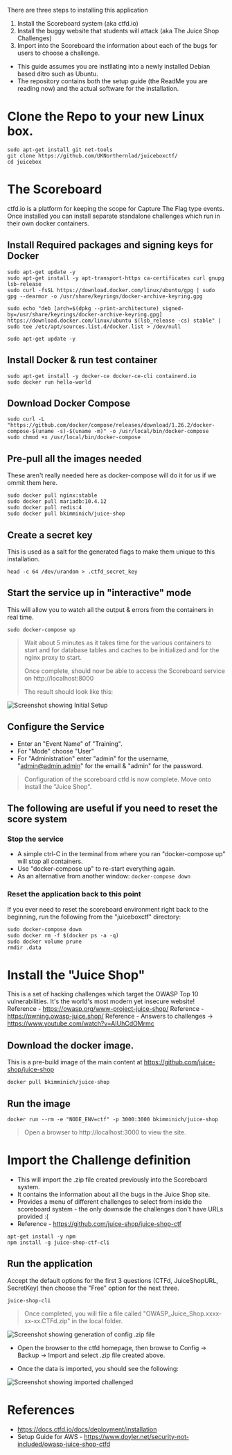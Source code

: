 There are three steps to installing this application
1. Install the Scoreboard system (aka ctfd.io)
1. Install the buggy website that students will attack (aka The Juice Shop Challenges)
1. Import into the Scoreboard the information about each of the bugs for users to choose a challenge.

* This guide assumes you are instllating into a newly installed Debian based ditro such as Ubuntu.
* The repository contains both the setup guide (the ReadMe you are reading now) and the actual software for the installation. 

# Clone the Repo to your new Linux box.
```
sudo apt-get install git net-tools
git clone https://github.com/UKNorthernlad/juiceboxctf/
cd juicebox
```

# The Scoreboard
ctfd.io is a platform for keeping the scope for Capture The Flag type events. Once installed you can install separate standalone challenges which run in their own docker containers.

## Install Required packages and signing keys for Docker
```
sudo apt-get update -y
sudo apt-get install -y apt-transport-https ca-certificates curl gnupg lsb-release
sudo curl -fsSL https://download.docker.com/linux/ubuntu/gpg | sudo gpg --dearmor -o /usr/share/keyrings/docker-archive-keyring.gpg

sudo echo "deb [arch=$(dpkg --print-architecture) signed-by=/usr/share/keyrings/docker-archive-keyring.gpg] https://download.docker.com/linux/ubuntu $(lsb_release -cs) stable" | sudo tee /etc/apt/sources.list.d/docker.list > /dev/null

sudo apt-get update -y
```

## Install Docker & run test container
```
sudo apt-get install -y docker-ce docker-ce-cli containerd.io
sudo docker run hello-world
```

## Download Docker Compose
```
sudo curl -L "https://github.com/docker/compose/releases/download/1.26.2/docker-compose-$(uname -s)-$(uname -m)" -o /usr/local/bin/docker-compose
sudo chmod +x /usr/local/bin/docker-compose
```

## Pre-pull all the images needed
These aren't really needed here as docker-compose will do it for us if we ommit them here.
```
sudo docker pull nginx:stable
sudo docker pull mariadb:10.4.12
sudo docker pull redis:4
sudo docker pull bkimminich/juice-shop
```

## Create a secret key
This is used as a salt for the generated flags to make them unique to this installation.
```
head -c 64 /dev/urandom > .ctfd_secret_key
```

## Start the service up in "interactive" mode
This will allow you to watch all the output & errors from the containers in real time.
```
sudo docker-compose up
```
> Wait about 5 minutes as it takes time for the various containers to start and for database tables and caches to be initialized and for the nginx proxy to start.
> 
> Once complete, should now be able to access the Scoreboard service on http://localhost:8000
> 
> The result should look like this:

![Screenshot showing Initial Setup ](/images/setup.png 'Initial Setup')

## Configure the Service
* Enter an "Event Name" of "Training".
* For "Mode" choose "User"
* For "Administration" enter "admin" for the username, "admin@admin.admin" for the email & "admin" for the password.

> Configuration of the scoreboard ctfd is now complete. Move onto Install the "Juice Shop".

## The following are useful if you need to reset the score system 
### Stop the service
* A simple ctrl-C in the terminal from where you ran "docker-compose up" will stop all containers.
* Use "docker-compose up" to re-start everything again.
* As an alternative from another window: `docker-compose down`

### Reset the application back to this point
If you ever need to reset the scoreboard environment right back to the beginning, run the following from the "juiceboxctf" directory:
```
sudo docker-compose down
sudo docker rm -f $(docker ps -a -q)
sudo docker volume prune
rmdir .data
```

# Install the "Juice Shop"
This is a set of hacking challenges which target the OWASP Top 10 vulnerabilities. It's the world's most modern yet insecure website!
Reference - https://owasp.org/www-project-juice-shop/
Reference - https://pwning.owasp-juice.shop/
Reference - Answers to challenges -> https://www.youtube.com/watch?v=AIUhCdOMrmc

## Download the docker image.
This is a pre-build image of the main content at https://github.com/juice-shop/juice-shop
```
docker pull bkimminich/juice-shop
```

## Run the image
```
docker run --rm -e "NODE_ENV=ctf" -p 3000:3000 bkimminich/juice-shop
```
> Open a browser to http://localhost:3000 to view the site.

# Import the Challenge definition
* This will import the .zip file created previously into the Scoreboard system.
* It contains the information about all the bugs in the Juice Shop site.
* Provides a menu of different challenges to select from inside the scoreboard system - the only downside the challenges don't have URLs provided :( 
* Reference - https://github.com/juice-shop/juice-shop-ctf

```
apt-get install -y npm
npm install -g juice-shop-ctf-cli
```

## Run the application
Accept the default options for the first 3 questions (CTFd, JuiceShopURL, SecretKey) then choose the "Free" option for the next three.
```
juice-shop-cli
```

> Once completed, you will file a file called "OWASP_Juice_Shop.xxxx-xx-xx.CTFd.zip" in the local folder.

![Screenshot showing generation of config .zip file ](/images/generatezipfile.png 'Challanges .zip file creation')

* Open the browser to the ctfd homepage, then browse to Config ->  Backup -> Import and select .zip file created above. 
 
* Once the data is imported, you should see the following:

![Screenshot showing imported challenged](/images/importedchallenges.png 'Imported challenges')

# References
* https://docs.ctfd.io/docs/deployment/installation
* Setup Guide for AWS - https://www.doyler.net/security-not-included/owasp-juice-shop-ctfd
